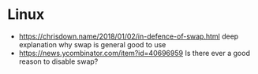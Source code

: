 # Linux

- https://chrisdown.name/2018/01/02/in-defence-of-swap.html  deep explanation why swap is general good to use
- https://news.ycombinator.com/item?id=40696959 Is there ever a good reason to disable swap?
